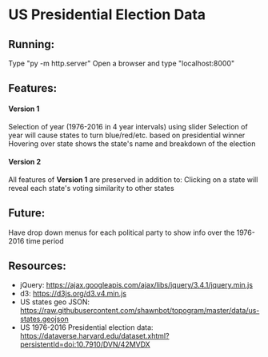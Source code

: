 <!-- 
 @author Ruth Rosenblum, Chami Lamelas, Eitan Joseph
 @since  1.0.0
 @link   https://github.com/EitanJoseph/SCARES-Mini-Tool
 -->

# US Presidential Election Data

## Running: 

Type "py -m http.server" 
Open a browser and type "localhost:8000"

## Features: 

#### Version 1
Selection of year (1976-2016 in 4 year intervals) using slider 
Selection of year will cause states to turn blue/red/etc. based on presidential winner 
Hovering over state shows the state's name and breakdown of the election 

#### Version 2
All features of **Version 1** are preserved in addition to:
Clicking on a state will reveal each state's voting similarity to other states


## Future:

Have drop down menus for each political party to show info over the 1976-2016 time period 

## Resources: 

- jQuery: https://ajax.googleapis.com/ajax/libs/jquery/3.4.1/jquery.min.js
- d3: https://d3js.org/d3.v4.min.js
- US states geo JSON: https://raw.githubusercontent.com/shawnbot/topogram/master/data/us-states.geojson
- US 1976-2016 Presidential election data: https://dataverse.harvard.edu/dataset.xhtml?persistentId=doi:10.7910/DVN/42MVDX





